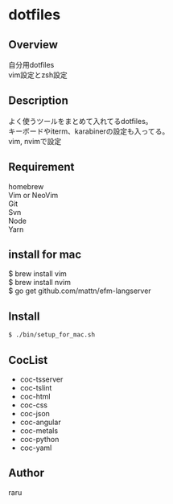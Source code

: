 # dotfiles

## Overview

自分用dotfiles  
vim設定とzsh設定  

## Description

よく使うツールをまとめて入れてるdotfiles。  
キーボードやiterm、karabinerの設定も入ってる。  
vim, nvimで設定  

## Requirement

homebrew  
Vim or NeoVim  
Git  
Svn  
Node  
Yarn  

## install for mac

$ brew install vim  
$ brew install nvim  
$ go get github.com/mattn/efm-langserver

## Install

```sh
$ ./bin/setup_for_mac.sh
```

## CocList

- coc-tsserver
- coc-tslint
- coc-html
- coc-css
- coc-json
- coc-angular
- coc-metals
- coc-python
- coc-yaml

## Author

raru  
